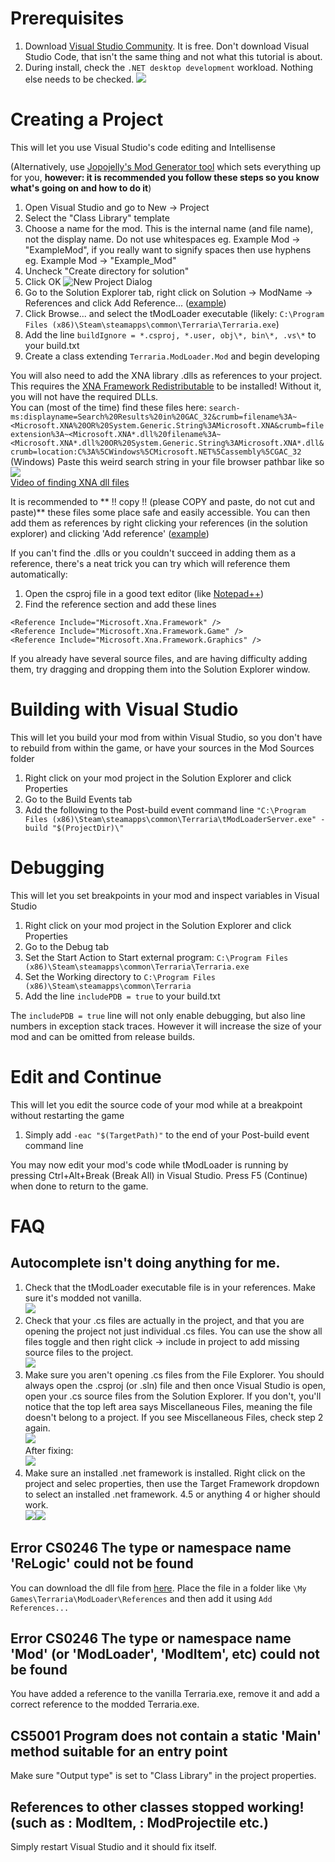 # Prerequisites
1. Download [Visual Studio Community](https://visualstudio.microsoft.com/). It is free. Don't download Visual Studio Code, that isn't the same thing and not what this tutorial is about.
2. During install, check the `.NET desktop development` workload. Nothing else needs to be checked.
![](https://i.imgur.com/ZfFjwDt.png)

# Creating a Project
This will let you use Visual Studio's code editing and Intellisense

(Alternatively, use [Jopojelly's Mod Generator tool](http://javid.ddns.net/tModLoader/generator/ModSkeletonGenerator.html) which sets everything up for you, **however: it is recommended you follow these steps so you know what's going on and how to do it**)

1. Open Visual Studio and go to New -> Project
1. Select the "Class Library" template
1. Choose a name for the mod. This is the internal name (and file name), not the display name. Do not use whitespaces eg. Example Mod -> "ExampleMod", if you really want to signify spaces then use hyphens eg. Example Mod -> "Example_Mod"
1. Uncheck "Create directory for solution"
1. Click OK
![New Project Dialog](http://i.imgur.com/tQIfA3g.png)
1. Go to the Solution Explorer tab, right click on Solution -> ModName -> References and click Add Reference... ([example](https://i.imgur.com/oM30lfT.png))
1. Click Browse... and select the tModLoader executable (likely: `C:\Program Files (x86)\Steam\steamapps\common\Terraria\Terraria.exe`)
1. Add the line `buildIgnore = *.csproj, *.user, obj\*, bin\*, .vs\*` to your build.txt
1. Create a class extending `Terraria.ModLoader.Mod` and begin developing

You will also need to add the XNA library .dlls as references to your project.   This requires the [XNA Framework Redistributable](https://www.microsoft.com/en-us/download/details.aspx?id=20914) to be installed! Without it, you will not have the required DLLs.  
You can (most of the time) find these files here: `search-ms:displayname=Search%20Results%20in%20GAC_32&crumb=filename%3A~<Microsoft.XNA%20OR%20System.Generic.String%3AMicrosoft.XNA&crumb=fileextension%3A~<Microsoft.XNA*.dll%20filename%3A~<Microsoft.XNA*.dll%20OR%20System.Generic.String%3AMicrosoft.XNA*.dll&crumb=location:C%3A%5CWindows%5CMicrosoft.NET%5Cassembly%5CGAC_32` (Windows)
Paste this weird search string in your file browser pathbar like so 
![](https://i.imgur.com/zQo6j1X.png)    
[Video of finding XNA dll files](https://gfycat.com/CleanLastLeveret)

It is recommended to ** !! copy !! (please COPY and paste, do not cut and paste)** these files some place safe and easily accessible. You can then add them as references by right clicking your references (in the solution explorer) and clicking 'Add reference' ([example](https://i.imgur.com/oM30lfT.png))

If you can't find the .dlls or you couldn't succeed in adding them as a reference, there's a neat trick you can try which will reference them automatically: 
1. Open the csproj file in a good text editor (like [Notepad++](https://notepad-plus-plus.org/))
1. Find the reference section and add these lines

`<Reference Include="Microsoft.Xna.Framework" />`  
`<Reference Include="Microsoft.Xna.Framework.Game" />`  
`<Reference Include="Microsoft.Xna.Framework.Graphics" />`  

If you already have several source files, and are having difficulty adding them, try dragging and dropping them into the Solution Explorer window.

# Building with Visual Studio
This will let you build your mod from within Visual Studio, so you don't have to rebuild from within the game, or have your sources in the Mod Sources folder

1. Right click on your mod project in the Solution Explorer and click Properties
1. Go to the Build Events tab
1. Add the following to the Post-build event command line
`"C:\Program Files (x86)\Steam\steamapps\common\Terraria\tModLoaderServer.exe" -build "$(ProjectDir)\"`

# Debugging
This will let you set breakpoints in your mod and inspect variables in Visual Studio

1. Right click on your mod project in the Solution Explorer and click Properties
1. Go to the Debug tab
1. Set the Start Action to Start external program: `C:\Program Files (x86)\Steam\steamapps\common\Terraria\Terraria.exe`
1. Set the Working directory to `C:\Program Files (x86)\Steam\steamapps\common\Terraria`
1. Add the line `includePDB = true` to your build.txt

The `includePDB = true` line will not only enable debugging, but also line numbers in exception stack traces. However it will increase the size of your mod and can be omitted from release builds.

# Edit and Continue
This will let you edit the source code of your mod while at a breakpoint without restarting the game

1. Simply add `-eac "$(TargetPath)"` to the end of your Post-build event command line

You may now edit your mod's code while tModLoader is running by pressing Ctrl+Alt+Break (Break All) in Visual Studio. Press F5 (Continue) when done to return to the game.

# FAQ
## Autocomplete isn't doing anything for me.
1. Check that the tModLoader executable file is in your references. Make sure it's modded not vanilla.    
![](http://i.imgur.com/HvodIHV.png)
2. Check that your .cs files are actually in the project, and that you are opening the project not just individual .cs files. You can use the show all files toggle and then right click -> include in project to add missing source files to the project.    
![](http://i.imgur.com/dNMyROY.png)
3. Make sure you aren't opening .cs files from the File Explorer. You should always open the .csproj (or .sln) file and then once Visual Studio is open, open your .cs source files from the Solution Explorer. If you don't, you'll notice that the top left area says Miscellaneous Files, meaning the file doesn't belong to a project. If you see Miscellaneous Files, check step 2 again.    
![](https://i.imgur.com/bw41Wt4.png)    
After fixing:    
![](https://i.imgur.com/RY456Nb.png)
4. Make sure an installed .net framework is installed. Right click on the project and selec properties, then use the Target Framework dropdown to select an installed .net framework. 4.5 or anything 4 or higher should work.    
![](https://i.imgur.com/amGQghT.png)![](https://i.imgur.com/rH9Ca7q.png)    

## Error CS0246 The type or namespace name 'ReLogic' could not be found
You can download the dll file from [here](https://github.com/blushiemagic/tModLoader/tree/master/references). Place the file in a folder like `\My Games\Terraria\ModLoader\References` and then add it using `Add References...`

## Error CS0246 The type or namespace name 'Mod' (or 'ModLoader', 'ModItem', etc) could not be found
You have added a reference to the vanilla Terraria.exe, remove it and add a correct reference to the modded Terraria.exe.

## CS5001 Program does not contain a static 'Main' method suitable for an entry point
Make sure "Output type" is set to "Class Library" in the project properties.

## References to other classes stopped working! (such as : ModItem, : ModProjectile etc.)
Simply restart Visual Studio and it should fix itself.